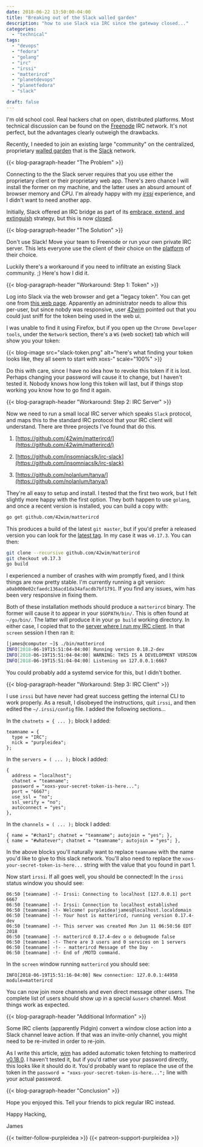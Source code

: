 ```yaml
---
date: 2018-06-22 13:50:00-04:00
title: "Breaking out of the Slack walled garden"
description: "how to use Slack via IRC since the gateway closed..."
categories:
  - "technical"
tags:
  - "devops"
  - "fedora"
  - "golang"
  - "irc"
  - "irssi"
  - "matterircd"
  - "planetdevops"
  - "planetfedora"
  - "slack"

draft: false
---
```


I'm old school cool. Real hackers chat on open, distributed platforms. Most
technical discussion can be found on the [Freenode](https://freenode.net/) IRC
network. It's not perfect, but the advantages clearly outweigh the drawbacks.

Recently, I needed to join an existing large "community" on the centralized,
proprietary [walled garden](https://en.wikipedia.org/wiki/Closed_platform) that
is the [Slack](https://slack.com/) network.

{{< blog-paragraph-header "The Problem" >}}

Connecting to the the Slack server requires that you use either the proprietary
client or their proprietary web app. There's zero chance I will install the
former on my machine, and the latter uses an absurd amount of browser memory and
CPU. I'm already happy with my [*irssi*](https://irssi.org/) experience, and I
didn't want to need another app.

Initially, Slack offered an IRC bridge as part of its
[embrace, extend, and extinguish](https://en.wikipedia.org/wiki/Embrace,_extend,_and_extinguish)
strategy, but this is now
[closed](https://it.slashdot.org/story/18/03/08/2049255/slack-is-shutting-down-its-irc-gateway).

{{< blog-paragraph-header "The Solution" >}}

Don't use Slack! Move your team to Freenode or run your own private IRC server.
This lets everyone use the client of their choice on the [platform](https://www.gnu.org/)
of their choice.

Luckily there's a workaround if you need to infiltrate an existing Slack
community. ;) Here's how I did it.

{{< blog-paragraph-header "Workaround: Step 1: Token" >}}

Log into Slack via the web browser and get a "legacy token". You can get one
from [this web page](https://api.slack.com/custom-integrations/legacy-tokens).
Apparently an administrator needs to allow this per-user, but since nobdy was
responsive, user [42wim](https://twitter.com/42wim/status/1005200618808586240)
pointed out that you could just sniff for the token being used in the web ui.

I was unable to find it using Firefox, but if you open up the `Chrome Developer
tools`, under the `Network` section, there's a `WS` (web socket) tab which will
show you your token:

{{< blog-image src="slack-token.png" alt="here's what finding your token looks like, they all seem to start with xoxs-" scale="100%" >}}

Do this with care, since I have no idea how to revoke this token if it is lost.
Perhaps changing your password will cause it to change, but I haven't tested it.
Nobody knows how long this token will last, but if things stop working you know
how to go find it again.

{{< blog-paragraph-header "Workaround: Step 2: IRC Server" >}}

Now we need to run a small local IRC server which speaks `Slack` protocol, and
maps this to the standard IRC protocol that your IRC client will understand.
There are three projects I've found that do this.

1. [https://github.com/42wim/matterircd/](https://github.com/42wim/matterircd/)

2. [https://github.com/insomniacslk/irc-slack](https://github.com/insomniacslk/irc-slack)

3. [https://github.com/nolanlum/tanya/](https://github.com/nolanlum/tanya/)

They're all easy to setup and install. I tested that the first two work, but I
felt slightly more happy with the first option. They both happen to use
`golang`, and once a recent version is installed, you can build a copy with:

```bash
go get github.com/42wim/matterircd
```

This produces a build of the latest `git master`, but if you'd prefer a released
version you can look for the [latest tag](https://github.com/42wim/matterircd/releases).
In my case it was `v0.17.3`. You can then:

```bash
git clone --recursive github.com/42wim/matterircd
git checkout v0.17.3
go build
```

I experienced a number of crashes with wim promptly fixed, and I think things
are now pretty stable. I'm currently running a git version:
`a0ab000e02cfaedc136acd1da34afacdb7bf1791`. If you find any issues, wim has been
very responsive in fixing them.

Both of these installation methods should produce a `matterircd` binary. The
former will cause it to appear in your `$GOPATH/bin/`. This is often found at
`~/go/bin/`. The latter will produce it in your `go build` working directory. In
either case, I copied that to the
[server where I run my IRC client](https://purpleidea.com/blog/2013/10/18/desktop-notifications-for-irssi-in-screen-through-ssh-in-gnome-terminal/).
In that `screen` session I then ran it:

```bash
[james@computer ~]$ ./bin/matterircd
INFO[2018-06-19T15:51:04-04:00] Running version 0.18.2-dev                    module=matterircd
INFO[2018-06-19T15:51:04-04:00] WARNING: THIS IS A DEVELOPMENT VERSION. Things may break.  module=matterircd
INFO[2018-06-19T15:51:04-04:00] Listening on 127.0.0.1:6667                   module=matterircd
```

You could probably add a systemd service for this, but I didn't bother.

{{< blog-paragraph-header "Workaround: Step 3: IRC Client" >}}

I use `irssi` but have never had great success getting the internal CLI to work
properly. As a result, I disobeyed the instructions, quit `irssi`, and then
edited the `~/.irssi/config` file. I added the following sections...

In the `chatnets = { ... };` block I added:

```
teamname = {
  type = "IRC";
  nick = "purpleidea";
};
```

In the `servers = ( ... );` block I added:

```
{
  address = "localhost";
  chatnet = "teamname";
  password = "xoxs-your-secret-token-is-here...";
  port = "6667";
  use_ssl = "no";
  ssl_verify = "no";
  autoconnect = "yes";
},
```

In the `channels = ( ... );` block I added:

```
{ name = "#chan1"; chatnet = "teamname"; autojoin = "yes"; },
{ name = "#whatever"; chatnet = "teamname"; autojoin = "yes"; },
```

In the above blocks you'll naturally want to replace `teamname` with the name
you'd like to give to this slack network. You'll also need to replace the
`xoxs-your-secret-token-is-here...` string with the value that you found in part
1.

Now start `irssi`. If all goes well, you should be connected! In the `irssi`
status window you should see:

```
06:50 [teamname] -!- Irssi: Connecting to localhost [127.0.0.1] port 6667
06:50 [teamname] -!- Irssi: Connection to localhost established
06:50 [teamname] -!- Welcome! purpleidea!james@localhost.localdomain
06:50 [teamname] -!- Your host is matterircd, running version 0.17.4-dev
06:50 [teamname] -!- This server was created Mon Jun 11 06:50:56 EDT 2018
06:50 [teamname] -!- matterircd 0.17.4-dev o o debugmode false
06:50 [teamname] -!- There are 3 users and 0 services on 1 servers
06:50 [teamname] -!- - matterircd Message of the Day -
06:50 [teamname] -!- End of /MOTD command.
```

In the `screen` window running `matterircd` you should see:

```
INFO[2018-06-19T15:51:16-04:00] New connection: 127.0.0.1:44958               module=matterircd
```

You can now join more channels and even direct message other users. The complete
list of users should show up in a special `&users` channel. Most things work as
expected.

{{< blog-paragraph-header "Additional Information" >}}

Some IRC clients (apparently Pidgin) convert a window close action into a Slack
channel leave action. If that was an invite-only channel, you might need to be
re-invited in order to re-join.

As I write this article, [wim](https://twitter.com/42wim/status/1006308492897148928)
has added automatic token fetching to matterircd [v0.18.0](https://github.com/42wim/matterircd/releases/tag/v0.18.0).
I haven't tested it, but if you'd rather use your password directly, this looks
like it should do it. You'd probably want to replace the use of the token in the
`password = "xoxs-your-secret-token-is-here...";` line with your actual
password.

{{< blog-paragraph-header "Conclusion" >}}

Hope you enjoyed this. Tell your friends to pick regular IRC instead.

Happy Hacking,

James

{{< twitter-follow-purpleidea >}}
{{< patreon-support-purpleidea >}}
